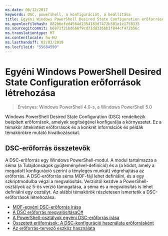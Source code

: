 ```yaml
---
ms.date: 06/12/2017
keywords: DSC, powershell, a konfigurációt, a beállítása
title: Egyéni Windows PowerShell Desired State Configuration erőforrások létrehozása
ms.openlocfilehash: 882b6efed4564d2354183d7472b301e1e1758335
ms.sourcegitcommit: b6871f21bd666f9cd71dd336bb3f844cf472b56c
ms.translationtype: MT
ms.contentlocale: hu-HU
ms.lasthandoff: 02/03/2019
ms.locfileid: "55684590"
---
```

# <a name="build-custom-windows-powershell-desired-state-configuration-resources"></a>Egyéni Windows PowerShell Desired State Configuration erőforrások létrehozása

> Érvényes: Windows PowerShell 4.0-s, a Windows PowerShell 5.0

Windows PowerShell Desired State Configuration (DSC) rendelkezik beépített erőforrások, amelyek segítségével konfigurálja a környezetet. Ez a témakör áttekintést erőforrások és a konkrét információk és példák témakörökre mutató hivatkozásokat.

## <a name="dsc-resource-components"></a>DSC-erőforrás összetevők

A DSC-erőforrás egy Windows PowerShell-modul. A modul tartalmazza a séma (a Tulajdonságok gyűjteményével-definíció) és a (a kódot, amely a megadott konfiguráció szerint a tényleges munkát) végrehajtása az erőforrás. A DSC-erőforrás séma MOF-fájl lehet definiálni, és a egy szkriptmodulba végzi a megvalósítás. Verziótól kezdve a PowerShell-osztályok az 5-ös verzió támogatása, a séma és a megvalósítás is lehet definiálni egy osztályt. Az alábbi témakörök részletesen ismertetik a DSC-erőforrások létrehozása.

* [MOF-egyéni DSC-erőforrás írása](authoringResourceMOF.md)
* [A DSC erőforrás megvalósításaC#](authoringResourceMofCS.md)
* [A PowerShell-osztályok egyéni DSC-erőforrás írása](authoringResourceClass.md)
* [Összetett erőforrások: A DSC-konfiguráció használata erőforrásként](authoringResourceComposite.md)
* [Az erőforrás-tervező eszköz használata](../authoringResourceMofDesigner.md)
